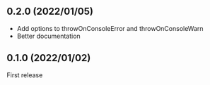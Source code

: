 ## 0.2.0 (2022/01/05)

- Add options to throwOnConsoleError and throwOnConsoleWarn
- Better documentation

## 0.1.0 (2022/01/02)

First release
